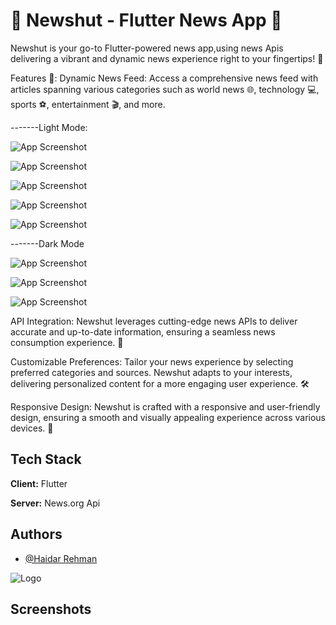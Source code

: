 

# 📰 Newshut - Flutter News App 📱
Newshut is your go-to Flutter-powered news app,using news Apis delivering a vibrant and dynamic news experience right to your fingertips! 🚀

Features 🌟:
Dynamic News Feed: Access a comprehensive news feed with articles spanning various categories such as world news 🌐, technology 💻, sports ⚽, entertainment 🎬, and more.

-------Light Mode:

![App Screenshot](https://blogger.googleusercontent.com/img/a/AVvXsEjWZkZhiFq_L4_mj2inBZrtzz9E04PYGaHHQIT7r639dc_fNsenMLcMmdWbWc1uKGiCGqMtv4KcxnrrzBiml8zJfdzVaJszdNWMFnSqAVu4_lVKzTy4OEVhhkP2r9j944_U0iuj5hEiNe_BhYHsFz1Xx4JXBqlVQ8PI82jLDDkM3YmYbCQqDJ28CjFy)


![App Screenshot](https://blogger.googleusercontent.com/img/a/AVvXsEiAebA8eoxacrEJj7dGWpoNC-e1X37cLarAHde5IZBBN6I7w_Sqq9Lx4jGhhgdzL5Ybqp7w2HpQWqvtuqG9O0hp7ILQ936PeRVGT6cGyGhS_bsE-pTWk5ztsTLIJMLaL8IhA4KNSWiQufIAxrDJ5WR_7I9xgPiOt0Mtp-dNJhBGWGYZCQplNWBk52y-)


![App Screenshot](https://blogger.googleusercontent.com/img/a/AVvXsEgkwqtubMSs3gbq4BexRkw4NRmHo9yvTDi-WCu04BJ0udUaz2qLzWSsl3v7HiNuhy9aSAezeeMCkD-3KJB4QaZhe8zmJg6pWRz0Yray6Z-LVGKalxKU2_60CuV8-ur_C0FBHmLcdahEiLZfLsvSsPKlc7MQIAXvkyPnyTFxuucnKGhxqCkrMFDM9GUd)


![App Screenshot](https://blogger.googleusercontent.com/img/a/AVvXsEhyIZd92SpFWcRKzlCJk2BhprFd-B9toqAKSU6EFuw_U08s4ZmfQ7Mld37qqbd4qQrwodVtn_oyWbPrL5FLSuuM0VOitGGWCeTHuG3umH6aeA44X5ONQQFaH3Q1sIbhXYfBkYmg2YOMKQWbS6DDdmDowg4iQvLqj41WgVyOwQ0UEGfqI1cx5WBrAK3J)


![App Screenshot](https://blogger.googleusercontent.com/img/a/AVvXsEg2iDEYVDHREQPprtu1MAqMK63LfC7yy1G0Wz4wxrDmoZB9KpB27CiC3Sn96EMzPR3NM87PmkaVo49GWgXo-cUmRuGrPiHzjNAIdiNGrrobTkeI920LUUN__0YZ021x8liQQMTBHSydsnrYkbWNJjoRkiwNPmAnCBBK9JjSwmWuJQR72m_EocT8oMfe)


-------Dark Mode


![App Screenshot](https://blogger.googleusercontent.com/img/a/AVvXsEg6qeAC4StqyVYom5AB-N4H78rTnUtdM9jfSTgA0kzsDvOWlroRZSvlwvxV44f5Pzr0vtsObqESqYOaHsXbR4ukyqobcaXeXD6TRywGaAH5cxrupn4u6NiMVx019F2V_YWafUdg5-VcjMzHiQ-nXuQQq8a_BpehT1yDZmJydKQQvpTTSOwtgCB84hwd)


![App Screenshot](https://blogger.googleusercontent.com/img/a/AVvXsEjAqCGPhn79kH8S-z6BMgL5JGsanvnjSb1FJG38stc6qv_dygEgHs1nSz3kd1Hx0_CRFaIiT1o8KQocI3WpfjGFdzhooKV-weuugDu83k3M2We2JR8RbiyxStqSRVe3vxZbuM18kvJSioH038o3oIyAyKxu7EY2n1VqNo4lrMY6TXJ4J-0iHX2ibmHY)


![App Screenshot](https://blogger.googleusercontent.com/img/a/AVvXsEgPBBBXOJHrF7H7KaZAZbRW0PEYLAINmF0qow76naQZp3pf0eNpfUeOBmCoKQn1o18UcEZ6FDLtpQGeTMKhdG05dgwTEyPPEZVvSGPhQzQuAISJr4g0PzlzTB6-lYjpGlkPzc7hPi8tzBrSEdNQWkw3iD_5M10lseBVZqzFZN_Uug7XxE0RGhX-9HR6)





API Integration: Newshut leverages cutting-edge news APIs to deliver accurate and up-to-date information, ensuring a seamless news consumption experience. 🔄

Customizable Preferences: Tailor your news experience by selecting preferred categories and sources. Newshut adapts to your interests, delivering personalized content for a more engaging user experience. 🛠️


Responsive Design: Newshut is crafted with a responsive and user-friendly design, ensuring a smooth and visually appealing experience across various devices. 📐






## Tech Stack

**Client:** Flutter

**Server:** News.org Api


## Authors

- [@Haidar Rehman](https://github.com/HaidarRehmanNazir)


![Logo](https://blogger.googleusercontent.com/img/a/AVvXsEih0WQHewADi_lpx_SuGWgXvuI9NlFuRuxZn2aUJD_jwJ28m4AeMg1sgeEOzVP-GYOl7gzKTHR3_Rq8IMbXUdr35uFLpbXCs4_to5xs11z82eSjWhj5qfzKdkrfzJbJhw6j9iNlv_bOWCHGDrPCouXOz4WMyj6ewSi9DX9PAKcbh7B80RXuzPec-TBQ)


## Screenshots





